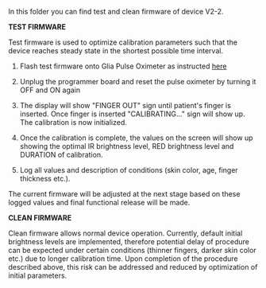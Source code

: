 In this folder you can find test and clean firmware of device V2-2.

**TEST FIRMWARE**

Test firmware is used to optimize calibration parameters such that the device reaches steady state in the shortest possible time interval. 
  
  1. Flash test firmware onto Glia Pulse Oximeter as instructed [here](https://github.com/IRNAS/pulseox-testing/blob/master/01_firmware_flashing_instructions.md)
  
  2. Unplug the programmer board and reset the pulse oximeter by turning it OFF and ON again
  
  3. The display will show "FINGER OUT" sign until patient's finger is inserted. Once finger is inserted "CALIBRATING..." sign will show up. The calibration is now initialized.
  
  3. Once the calibration is complete, the values on the screen will show up showing the optimal IR brightness level, RED brightness level and DURATION of calibration. 
  
  4. Log all values and description of conditions (skin color, age, finger thickness etc.).
  
  The current firmware will be adjusted at the next stage based on these logged values and final functional release will be made.
  
 **CLEAN FIRMWARE**
 
 Clean firmware allows normal device operation. Currently, default initial brightness levels are implemented, therefore potential delay of procedure can be expected under certain conditions (thinner fingers, darker skin color etc.) due to longer calibration time. Upon completion of the procedure described above, this risk can be addressed and reduced by optimization of initial parameters.
  
